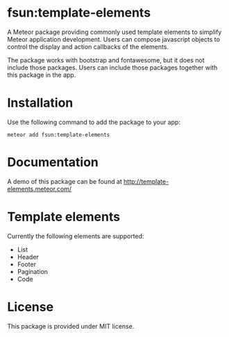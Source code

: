# fsun:template-elements
A Meteor package providing commonly used template elements to simplify Meteor
application development. Users can compose javascript objects to control
the display and action callbacks of the elements.

The package works with bootstrap and fontawesome, but it does not include
those packages. Users can include those packages together with this package
in the app.

# Installation
Use the following command to add the package to your app:
```
meteor add fsun:template-elements
```

# Documentation

A demo of this package can be found at http://template-elements.meteor.com/

# Template elements
Currently the following elements are supported:
* List
* Header
* Footer
* Pagination
* Code

# License
This package is provided under MIT license. 

